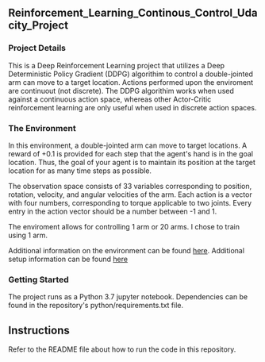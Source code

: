 ## Reinforcement_Learning_Continous_Control_Udacity_Project

### Project Details

This is a Deep Reinforcement Learning project that utilizes a Deep Deterministic Policy Gradient (DDPG) algorithim to control a double-jointed arm can move to a target location.  Actions performed upon the enviroment are continuout (not discrete).  The DDPG algorithim works when used against a continuous action space, whereas other Actor-Critic reinforcement learning are only useful when used in discrete action spaces.

### The Environment
In this environment, a double-jointed arm can move to target locations. A reward of +0.1 is provided for each step that the agent's hand is in the goal location. Thus, the goal of your agent is to maintain its position at the target location for as many time steps as possible.

The observation space consists of 33 variables corresponding to position, rotation, velocity, and angular velocities of the arm. Each action is a vector with four numbers, corresponding to torque applicable to two joints. Every entry in the action vector should be a number between -1 and 1.

The enviroment allows for controlling 1 arm or 20 arms.  I chose to train using 1 arm.

Additional information on the environment can be found [here](https://github.com/Unity-Technologies/ml-agents/blob/master/docs/Learning-Environment-Examples.md#reacher).  Additional setup information can be found [here](https://github.com/udacity/deep-reinforcement-learning#dependencies)

### Getting Started

The project runs as a Python 3.7 jupyter notebook.  Dependencies can be found in the repository's python/requirements.txt file.  


## Instructions

Refer to the README file about how to run the code in this repository.
